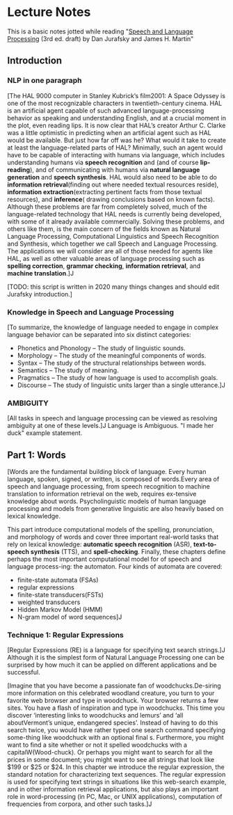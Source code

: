 # Lecture Notes

This is a basic notes jotted while reading "[Speech and Language Processing](https://web.stanford.edu/~jurafsky/slp3/) (3rd ed. draft) by Dan Jurafsky and James H. Martin"

## Introduction

### NLP in one paragraph

[The  HAL  9000  computer  in  Stanley  Kubrick’s  film2001:  A  Space Odyssey is  one  of  the  most  recognizable  characters  in  twentieth-century cinema.   HAL  is  an  artificial  agent  capable  of  such  advanced  language-processing behavior as speaking and understanding English, and at a crucial moment in the plot, even reading lips. It is now clear that HAL’s creator Arthur C. Clarke was a little optimistic in predicting when an artificial agent such as HAL would be available. But just how far off was he? What would it take to create at least the language-related parts of HAL? Minimally, such an agent would have to be capable of interacting with humans via language, which includes understanding humans via **speech recognition** and  (and of course **lip-reading**), and of communicating with humans via **natural language generation** and **speech synthesis**. HAL would also need to be able to do **information retrieval**(finding out where needed textual resources reside), **information extraction**(extracting pertinent facts from those textual resources),  and **inference**( drawing conclusions based on known facts). Although these problems are far from completely solved, much of the language-related  technology that HAL needs is currently being developed, with  some  of  it  already  available  commercially. Solving  these  problems, and  others  like  them,  is  the  main  concern  of  the  fields  known  as Natural Language  Processing,  Computational  Linguistics  and  Speech  Recognition and Synthesis, which together we call Speech and Language Processing.   The applications  we will consider are all of those needed for agents like HAL, as well as other valuable areas of language  processing  such  as **spelling correction**, **grammar  checking**, **information retrieval**, and **machine translation**.]J

[TODO: this script is written in 2020 many things changes and should edit Jurafsky introduction.]

### Knowledge in Speech and Language Processing

[To summarize, the knowledge of language needed to engage in complex language behavior can be separated into six distinct categories:

* Phonetics and Phonology – The study of linguistic sounds.
* Morphology – The study of the meaningful components of words.
* Syntax – The study of the structural relationships between words.
* Semantics – The study of meaning.
* Pragmatics – The study of how language is used to accomplish goals.
* Discourse – The study of linguistic units larger than a single utterance.]J

### AMBIGUITY

[All tasks in speech and language processing can be viewed as resolving ambiguity at one of these levels.]J Language is Ambiguous. "I made her duck" example statement.

## Part 1: Words

[Words are the fundamental building block of language. Every human language, spoken, signed, or written, is composed of words.Every area of speech and language processing, from speech recognition to machine translation to information retrieval on the web, requires ex-tensive knowledge about words.  Psycholinguistic models of human language processing and models from generative linguistic are also heavily based on lexical knowledge.

This  part  introduce  computational  models of the spelling, pronunciation, and morphology of words and cover three important real-world tasks that rely on lexical knowledge:  **automatic  speech  recognition**  (ASR),  **text-to-speech  synthesis**  (TTS), and **spell-checking**.  Finally, these chapters define perhaps the most important computational model for of speech and language process-ing:   the  automaton.   Four  kinds  of  automata  are  covered:

* finite-state automata (FSAs)
* regular expressions
* finite-state transducers(FSTs)
* weighted transducers
* Hidden Markov Model (HMM)
* N-gram model of word sequences]J
  
### Technique 1:  Regular Expressions

[Regular Expressions (RE) is a language for specifying text search strings.]J Although it is the simplest form of Natural Language Processing one can be surprised by how much it can be applied on different applications and be successful.

[Imagine that you have become a passionate fan of woodchucks.De-siring more information  on this celebrated woodland creature,  you turn to your favorite web browser and type in woodchuck.  Your browser returns a few sites. You have a flash of inspiration and type in woodchucks. This time you  discover  ‘interesting  links  to  woodchucks  and  lemurs’  and  ‘all  aboutVermont’s unique, endangered species’.  Instead of having to do this search twice, you would have rather typed one search command specifying some-thing like woodchuck with an optional final s. Furthermore, you might want to find a site whether or not it spelled woodchucks with a capitalW(Wood-chuck). Or perhaps you might want to search for all the prices in some document; you might want to see all strings that look like $199 or $25 or $24. In this chapter we introduce the regular expression, the standard notation for characterizing text sequences.  The regular expression is used for specifying text strings in situations  like this web-search  example,  and in other information retrieval applications, but also plays an important role in word-processing (in PC, Mac, or UNIX applications), computation of frequencies from corpora, and other such tasks.]J


